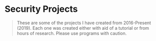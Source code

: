 # Security Projects
> These are some of the projects I have created from 2016-Present (2019). Each one was created either with aid of a tutorial or from hours of research.
Please use programs with caution.
